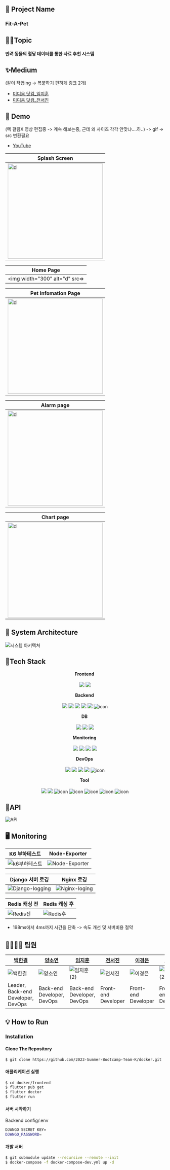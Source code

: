 ## 🐶 Project Name 
<strong><h3>Fit-A-Pet </h3></strong>

## 👩‍💻Topic
<h4>반려 동물의 혈당 데이터를 통한 사료 추천 시스템</h4>

## ✨Medium
(같이 작업ing -> 복붙하기 편하게 링크 2개)
<br>
- [미디움 닷컴_임지훈](https://medium.com/@ljh01051826177/fit-a-pet-ba7eb469753c)<br>
- [미디움 닷컴_전서진](https://medium.com/@chsg0321/fit-a-pet-aee8d4b6a3f4)

## 🎥 Demo
(렉 걸림X 영상 편집중 -> 계속 해보는중, 근데 왜 사이즈 각각 안맞냐....하..) -> gif -> src 변환필요 

- [YouTube](https://www.youtube.com/watch?v=xbX8Dx5u6nE) <br>

Splash Screen|
-------------|
<img width="300" alt="d" src="https://www.imageconvert.org/uploads/splash_gif1691070542.gif">|

Home Page|
-------------------|
<img width="300" alt="d" src=>|

Pet Infomation Page|
-------------------|
<img width="300" alt="d" src="https://www.imageconvert.org/uploads/%20%EC%84%A0%ED%83%9D_gif1691070315.gif">|

Alarm page|
----------|
<img width="300" alt="d" src="https://www.imageconvert.org/uploads/_gif1691071136.gif">|

Chart page|
----------|
<img width="300" alt="d" src="https://www.imageconvert.org/uploads/9%EC%B4%881691072735.gif">|



## 📐 System Architecture
![시스템 아키텍쳐](https://github.com/2023-Summer-Bootcamp-Team-K/.github/assets/127572801/cb5102f7-111d-425c-9885-20eeed208a7d)


## 🔧Tech Stack

<p align="center">
<strong> Frontend <br></strong>
<br>
<img src="https://img.shields.io/badge/flutter-02569B?style=for-the-badge&logo=flutter&logoColor=white"> <img src="https://img.shields.io/badge/dart-0175C2?style=for-the-badge&logo=dart&logoColor=white">
</p>

<p align="center">
<strong> Backend <br></strong>
<br>
<img src="https://img.shields.io/badge/django-092E20?style=for-the-badge&logo=django&logoColor=white"> <img src="https://img.shields.io/badge/gunicorn-499848?style=for-the-badge&logo=gunicorn&logoColor=white"> <img src="https://img.shields.io/badge/DJANGO_REST-ff1709?style=for-the-badge&logo=django&logoColor=white&color=ff1709&labelColor=gray"> <img src="https://img.shields.io/badge/redis-DC382D?style=for-the-badge&logo=redis&logoColor=white"> <img src="https://img.shields.io/badge/nginx-009639?style=for-the-badge&logo=nginx&logoColor=white"> <img src="https://img.shields.io/badge/Swagger-85EA2D?style=for-the-badge&logo=Swagger&logoColor=black" alt="icon" />
</p>

<p align="center">
<strong> DB <br></strong>
<br>
<img src="https://img.shields.io/badge/mysql-4479A1?style=for-the-badge&logo=mysql&logoColor=white"> <img src="https://img.shields.io/badge/Amazon S3-DD344C?style=for-the-badge&logo=Amazon S3&logoColor=white"> <img src="https://img.shields.io/badge/amazonrds-527FFF?style=for-the-badge&logo=amazonrds&logoColor=white">
</p>

<p align="center">
<strong> Monitoring <br></strong>
<br>
<img src="https://img.shields.io/badge/grafana-F46800?style=for-the-badge&logo=grafana&logoColor=white"> <img src="https://img.shields.io/badge/elasticstack-005571?style=for-the-badge&logo=elasticstack&logoColor=white"> <img src="https://img.shields.io/badge/prometheus-E6522C?style=for-the-badge&logo=prometheus&logoColor=white">   <img src="https://img.shields.io/badge/node_exporter-E43526?style=for-the-badge&logoColor=black" >
</p>

<p align="center">
<strong> DevOps <br></strong>
<br>
<img src="https://img.shields.io/badge/docker-2496ED?style=for-the-badge&logo=docker&logoColor=white"> <img src="https://img.shields.io/badge/Amazon AWS-FF9900?style=for-the-badge&logo=Amazon AWS&logoColor=white"> <img src="https://img.shields.io/badge/githubactions-2088FF?style=for-the-badge&logo=githubactions&logoColor=white">  <img src="https://img.shields.io/badge/Amazon EC2-FF9900?style=for-the-badge&logo=Amazon EC2&logoColor=white"> <img src="https://img.shields.io/badge/k6-7D64FF?style=for-the-badge&logo=k6&logoColor=white" alt="icon" /> 
</p>

<p align="center">
<strong> Tool <br></strong>
<br>
<img src="https://img.shields.io/badge/GitKraken-179287?style=for-the-badge&logo=GitKraken&logoColor=white">  <img src="https://img.shields.io/badge/slack-4A154B?style=for-the-badge&logo=slack&logoColor=white"> <img src="https://img.shields.io/badge/figma-5B0BB5?style=for-the-badge&logo=figma&logoColor=white" alt="icon" /> <img src="https://img.shields.io/badge/Postman-FF6C37?style=for-the-badge&logo=Postman&logoColor=white" alt="icon" />  <img src="https://img.shields.io/badge/visualstudiocode-007ACC?style=for-the-badge&logo=visualstudiocode&logoColor=white" alt="icon" /> <img src="https://img.shields.io/badge/notion-000000?style=for-the-badge&logo=notion&logoColor=white" alt="icon" /> <img src="https://img.shields.io/badge/pycharm-D9411E?style=for-the-badge&logo=pycharm&logoColor=white" alt="icon" />
</p>



 
## 📍API
![API](https://github.com/2023-Summer-Bootcamp-Team-K/.github/assets/127572801/390803e9-6af7-4c6b-bcbd-b6c0ad36b456)


## 🖥️ Monitoring


 K6 부하테스트 | Node-Exporter |
---------------|---------------|
![k6부하테스트](https://github.com/2023-Summer-Bootcamp-Team-K/.github/assets/137742302/fbef9dc6-1e41-435e-a7eb-72e549165054)| ![Node-Exporter](https://github.com/2023-Summer-Bootcamp-Team-K/.github/assets/137742302/e286f841-6e3b-4567-bd6e-feeea75d0ae4)|

 Django 서버 로깅 | Nginx 로깅 |
---------------|---------------|
![Django-logging](https://github.com/2023-Summer-Bootcamp-Team-K/.github/assets/137742302/f633af9b-5cda-4aa2-a938-88417b9183c6)|![Nginx-loging](https://github.com/2023-Summer-Bootcamp-Team-K/.github/assets/137742302/26e59dcf-b5c1-474a-8959-24c347d5051c)|

Redis 캐싱 전 | Redis 캐싱 후 |
---------------|---------------|
![Redis전](https://github.com/2023-Summer-Bootcamp-Team-K/.github/assets/137742302/e456e2c2-9f8b-4da4-821a-11943eeface2)| ![Redis후](https://github.com/2023-Summer-Bootcamp-Team-K/.github/assets/137742302/f3dba902-c2aa-419a-93a5-c6aceeb162b8)|

- 198ms에서 4ms까지 시간을 단축 -> 속도 개선 및 서버비용 절약





## 👨‍👩‍👧‍👦 팀원

[백한결](https://github.com/baekhangyeol)|[양소연](https://github.com/Xoeon)|[임지훈](https://github.com/limjihoon99)|[전서진](https://github.com/seojinJeon)|[이경은](https://github.com/kyungeunlee07)|[조승연](https://github.com/moanuna)|
------|------|------|--------------------------------------|------|-----|
![백한결](https://github.com/2023-Summer-Bootcamp-Team-K/.github/assets/127572801/fe5a3d0b-144c-42c8-8268-745c1739ebcc) | ![양소연](https://github.com/2023-Summer-Bootcamp-Team-K/.github/assets/127572801/35e6453b-85f2-46e1-b68a-1ddfdf278a19) | ![임지훈 (2)](https://github.com/2023-Summer-Bootcamp-Team-K/.github/assets/127572801/07732ff1-fbb6-4292-9c52-eb2408b16fc4) | ![전서진](https://github.com/2023-Summer-Bootcamp-Team-K/.github/assets/127572801/c620ffde-9f95-4edb-a7d5-41b2b86981f5) | ![이경은](https://github.com/2023-Summer-Bootcamp-Team-K/.github/assets/127572801/76b4dc56-d8ed-4dc7-b883-24f14e075ba5) | ![조승연 (2)](https://github.com/2023-Summer-Bootcamp-Team-K/.github/assets/127572801/710751a4-44a7-452e-98e7-343b9d6f9bb3) | 
Leader, Back-end Developer, DevOps|Back-end Developer, DevOps|Back-end Developer, DevOps|Front-end Developer|Front-end Developer|Front-end Developer|

## 💡 How to Run

### Installation

#### Clone The Repository
```bash
$ git clone https://github.com/2023-Summer-Bootcamp-Team-K/docker.git
```

#### 애플리케이션 실행
```bash
$ cd docker/frontend
$ flutter pub get
$ flutter doctor
$ flutter run
```

#### 서버 시작하기

Backend config/.env
```bash
DJANGO SECRET KEY=
DJANGO_PASSWORD=
```

#### 개발 서버
```bash
$ git submodule update --recursive --remote --init 
$ docker-compose -f docker-compose-dev.yml up -d
```
<!--

**Here are some ideas to get you started:**

🙋‍♀️ A short introduction - what is your organization all about?
🌈 Contribution guidelines - how can the community get involved?
👩‍💻 Useful resources - where can the community find your docs? Is there anything else the community should know?
🍿 Fun facts - what does your team eat for breakfast?
🧙 Remember, you can do mighty things with the power of [Markdown](https://docs.github.com/github/writing-on-github/getting-started-with-writing-and-formatting-on-github/basic-writing-and-formatting-syntax)
-->
